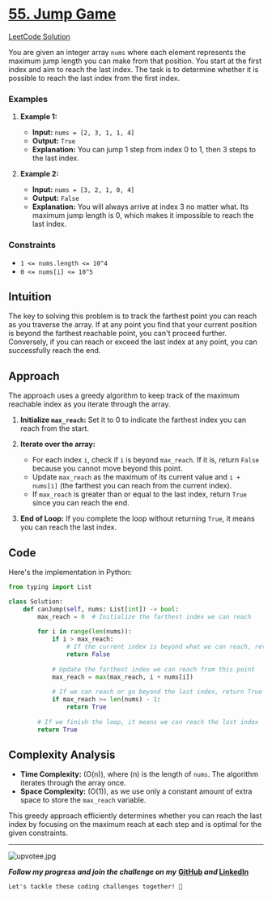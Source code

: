 # [55. Jump Game](https://leetcode.com/problems/jump-game/description/)
[LeetCode Solution](https://leetcode.com/problems/jump-game/solutions/5539964/step-by-step-explanation-challenge-day-3-revisewitharsh)

You are given an integer array `nums` where each element represents the maximum jump length you can make from that position. You start at the first index and aim to reach the last index. The task is to determine whether it is possible to reach the last index from the first index.

### Examples

1. **Example 1:**
   - **Input:** `nums = [2, 3, 1, 1, 4]`
   - **Output:** `True`
   - **Explanation:** You can jump 1 step from index 0 to 1, then 3 steps to the last index.

2. **Example 2:**
   - **Input:** `nums = [3, 2, 1, 0, 4]`
   - **Output:** `False`
   - **Explanation:** You will always arrive at index 3 no matter what. Its maximum jump length is 0, which makes it impossible to reach the last index.

### Constraints

- `1 <= nums.length <= 10^4`
- `0 <= nums[i] <= 10^5`

## Intuition

The key to solving this problem is to track the farthest point you can reach as you traverse the array. If at any point you find that your current position is beyond the farthest reachable point, you can't proceed further. Conversely, if you can reach or exceed the last index at any point, you can successfully reach the end.

## Approach

The approach uses a greedy algorithm to keep track of the maximum reachable index as you iterate through the array.

1. **Initialize `max_reach`:** Set it to 0 to indicate the farthest index you can reach from the start.

2. **Iterate over the array:**
   - For each index `i`, check if `i` is beyond `max_reach`. If it is, return `False` because you cannot move beyond this point.
   - Update `max_reach` as the maximum of its current value and `i + nums[i]` (the farthest you can reach from the current index).
   - If `max_reach` is greater than or equal to the last index, return `True` since you can reach the end.

3. **End of Loop:** If you complete the loop without returning `True`, it means you can reach the last index.

## Code

Here's the implementation in Python:

```python
from typing import List

class Solution:
    def canJump(self, nums: List[int]) -> bool:
        max_reach = 0  # Initialize the farthest index we can reach
        
        for i in range(len(nums)):
            if i > max_reach:
                # If the current index is beyond what we can reach, return False
                return False
            
            # Update the farthest index we can reach from this point
            max_reach = max(max_reach, i + nums[i])
            
            # If we can reach or go beyond the last index, return True
            if max_reach >= len(nums) - 1:
                return True
        
        # If we finish the loop, it means we can reach the last index
        return True
```

## Complexity Analysis

- **Time Complexity:** \(O(n)\), where \(n\) is the length of `nums`. The algorithm iterates through the array once.
- **Space Complexity:** \(O(1)\), as we use only a constant amount of extra space to store the `max_reach` variable.

This greedy approach efficiently determines whether you can reach the last index by focusing on the maximum reach at each step and is optimal for the given constraints.

---
![upvotee.jpg](https://assets.leetcode.com/users/images/e9ab2638-b67e-4627-b3b2-9a9a22f0846e_1674113681.4102023.jpeg)

***Follow my progress and join the challenge on my*** **[GitHub](https://github.com/nandini-gangrade/DSA-Sheet) *and* [LinkedIn](https://www.linkedin.com/feed/update/urn:li:activity:7221580562367414272/)** 

`Let's tackle these coding challenges together! 🚀`
